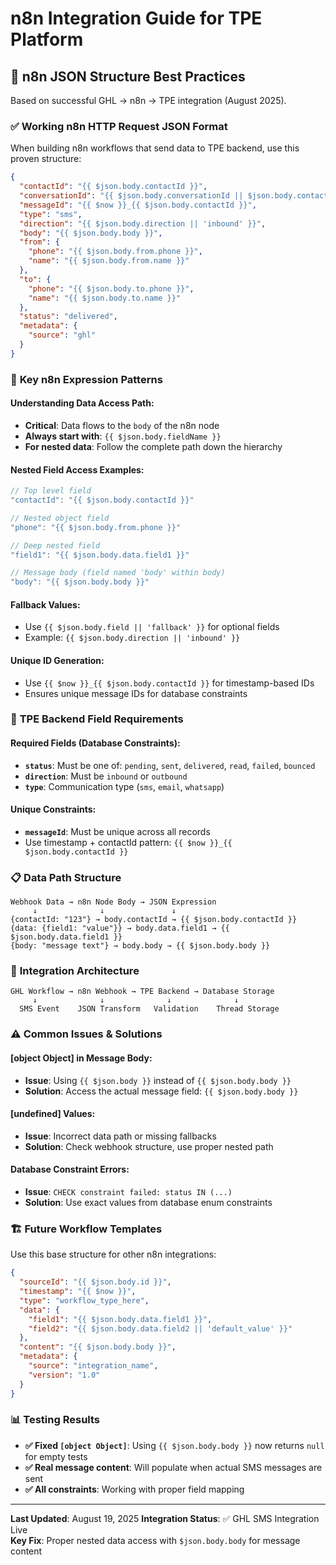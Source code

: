 # n8n Integration Guide for TPE Platform

## 📝 **n8n JSON Structure Best Practices**

Based on successful GHL → n8n → TPE integration (August 2025).

### ✅ **Working n8n HTTP Request JSON Format**

When building n8n workflows that send data to TPE backend, use this proven structure:

```json
{
  "contactId": "{{ $json.body.contactId }}",
  "conversationId": "{{ $json.body.conversationId || $json.body.contactId }}",
  "messageId": "{{ $now }}_{{ $json.body.contactId }}",
  "type": "sms",
  "direction": "{{ $json.body.direction || 'inbound' }}",
  "body": "{{ $json.body.body }}",
  "from": {
    "phone": "{{ $json.body.from.phone }}",
    "name": "{{ $json.body.from.name }}"
  },
  "to": {
    "phone": "{{ $json.body.to.phone }}",
    "name": "{{ $json.body.to.name }}"
  },
  "status": "delivered",
  "metadata": {
    "source": "ghl"
  }
}
```

### 🔧 **Key n8n Expression Patterns**

#### **Understanding Data Access Path:**
- **Critical**: Data flows to the `body` of the n8n node
- **Always start with**: `{{ $json.body.fieldName }}`
- **For nested data**: Follow the complete path down the hierarchy

#### **Nested Field Access Examples:**
```javascript
// Top level field
"contactId": "{{ $json.body.contactId }}"

// Nested object field  
"phone": "{{ $json.body.from.phone }}"

// Deep nested field
"field1": "{{ $json.body.data.field1 }}"

// Message body (field named 'body' within body)
"body": "{{ $json.body.body }}"
```

#### **Fallback Values:**
- Use `{{ $json.body.field || 'fallback' }}` for optional fields
- Example: `{{ $json.body.direction || 'inbound' }}`

#### **Unique ID Generation:**
- Use `{{ $now }}_{{ $json.body.contactId }}` for timestamp-based IDs
- Ensures unique message IDs for database constraints

### 🎯 **TPE Backend Field Requirements**

#### **Required Fields (Database Constraints):**
- **`status`**: Must be one of: `pending`, `sent`, `delivered`, `read`, `failed`, `bounced`
- **`direction`**: Must be `inbound` or `outbound`
- **`type`**: Communication type (`sms`, `email`, `whatsapp`)

#### **Unique Constraints:**
- **`messageId`**: Must be unique across all records
- Use timestamp + contactId pattern: `{{ $now }}_{{ $json.body.contactId }}`

### 📋 **Data Path Structure**

```
Webhook Data → n8n Node Body → JSON Expression
     ↓              ↓               ↓
{contactId: "123"} → body.contactId → {{ $json.body.contactId }}
{data: {field1: "value"}} → body.data.field1 → {{ $json.body.data.field1 }}
{body: "message text"} → body.body → {{ $json.body.body }}
```

### 🔗 **Integration Architecture**

```
GHL Workflow → n8n Webhook → TPE Backend → Database Storage
     ↓              ↓              ↓              ↓
  SMS Event    JSON Transform   Validation    Thread Storage
```

### ⚠️ **Common Issues & Solutions**

#### **[object Object] in Message Body:**
- **Issue**: Using `{{ $json.body }}` instead of `{{ $json.body.body }}`
- **Solution**: Access the actual message field: `{{ $json.body.body }}`

#### **[undefined] Values:**
- **Issue**: Incorrect data path or missing fallbacks
- **Solution**: Check webhook structure, use proper nested path

#### **Database Constraint Errors:**
- **Issue**: `CHECK constraint failed: status IN (...)`
- **Solution**: Use exact values from database enum constraints

### 🏗️ **Future Workflow Templates**

Use this base structure for other n8n integrations:

```json
{
  "sourceId": "{{ $json.body.id }}",
  "timestamp": "{{ $now }}",
  "type": "workflow_type_here",
  "data": {
    "field1": "{{ $json.body.data.field1 }}",
    "field2": "{{ $json.body.data.field2 || 'default_value' }}"
  },
  "content": "{{ $json.body.body }}",
  "metadata": {
    "source": "integration_name",
    "version": "1.0"
  }
}
```

### 📊 **Testing Results**

- **✅ Fixed `[object Object]`**: Using `{{ $json.body.body }}` now returns `null` for empty tests
- **✅ Real message content**: Will populate when actual SMS messages are sent
- **✅ All constraints**: Working with proper field mapping

---

**Last Updated**: August 19, 2025
**Integration Status**: ✅ GHL SMS Integration Live  
**Key Fix**: Proper nested data access with `$json.body.body` for message content